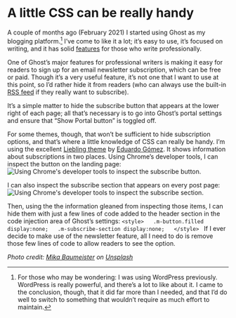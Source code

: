 # A little CSS can be really handy

A couple of months ago (February 2021) I started using Ghost as my blogging platform.[^1] I’ve come to like it a lot; it’s easy to use, it’s focused on writing, and it has solid [features][1] for those who write professionally.

One of Ghost’s major features for professional writers is making it easy for readers to sign up for an email newsletter subscription, which can be free or paid. Though it’s a very useful feature, it’s not one that I want to use at this point, so I’d rather hide it from readers (who can always use the built-in [RSS feed][2] if they really want to subscribe).

It’s a simple matter to hide the subscribe button that appears at the lower right of each page; all that’s necessary is to go into Ghost’s portal settings and ensure that “Show Portal button” is toggled off.

For some themes, though, that won’t be sufficient to hide subscription options, and that’s where a little knowledge of CSS can really be handy. I’m using the excellent [Liebling theme][3] by [Eduardo Gómez][4]. It shows information about subscriptions in two places.  Using Chrome’s developer tools, I can inspect the button on the landing page:
![][image-1]

I can also inspect the subscribe section that appears on every post page:
![][image-2]

Then, using the the information gleaned from inspecting those items, I can hide them with just a few lines of code added to the header section in the code injection area of Ghost’s settings:
`<style>  
    .m-button.filled display:none;  
    .m-subscribe-section display:none;  
</style>
`
If I ever decide to make use of the newsletter feature, all I need to do is remove those few lines of code to allow readers to see the option. 

*Photo credit: [Mika Baumeister][5] on [Unsplash][6]*
  

[^1]:	For those who may be wondering: I was using WordPress previously. WordPress is really powerful, and there’s a lot to like about it. I came to the conclusion, though, that it did far more than I needed, and that I’d do well to switch to something that wouldn’t require as much effort to maintain.

[1]:	https://ghost.org/features/
[2]:	https://amycavender.com/rss/
[3]:	https://liebling.eduardogomez.io
[4]:	https://github.com/eddiesigner
[5]:	https://images.unsplash.com/photo-1563206767-5b18f218e8de?ixid=MnwxMjA3fDB8MHxwaG90by1wYWdlfHx8fGVufDB8fHx8&ixlib=rb-1.2.1
[6]:	https://unsplash.com

[image-1]:	# "Using Chrome's developer tools to inspect the subscribe button."
[image-2]:	# "Using Chrome's developer tools to inspect the subscribe section."